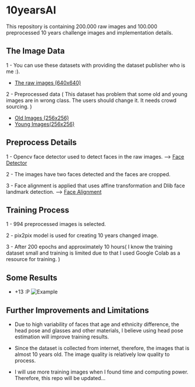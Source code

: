 # 10yearsAI
This repository is containing 200.000 raw images and 100.000 preprocessed  10 years challenge images and implementation details.

## The Image Data ##
1 - You can use these datasets with providing the dataset publisher who is me :).
* [ The raw images (640x640) ](https://drive.google.com/open?id=1bp-UV0B3a5lmSqq0qjhmzFkktvelQATT "Raw Images")

2 - Preprocessed data ( This dataset has problem that some old and young images are in wrong class. The users should change it. It needs crowd sourcing. )
* [ Old Images (256x256) ](https://drive.google.com/open?id=1M_gaKmc97p7K0ychFK-5VP9qKp1fvoix "Old Images")
* [ Young Images(256x256) ](https://drive.google.com/open?id=1_IMPZxsuuAeet9MaB9uzgeUCXeLG9VMu "Young Images")

## Preprocess Details ## 
1 - Opencv face detector used to detect faces in the raw images. --> [ Face Detector](https://github.com/opencv/opencv/tree/master/samples/dnn/face_detector "Face Detector")

2 - The images have two faces detected and the faces are cropped.

3 - Face alignment is applied that uses affine transformation and Dlib face landmark detection. --> [ Face Alignment ](https://www.pyimagesearch.com/2017/05/22/face-alignment-with-opencv-and-python/ "Face Alignment") 

## Training Process ## 

1 - 994 preprocessed images is selected.

2 - pix2pix model is used for creating 10 years changed image.

3 - After 200 epochs and approximately 10 hours( I know the training dataset small and training is limited due to that I used Google Colab as a resource for training. ) 

## Some Results ##
* +13 :P
![Example](https://raw.githubusercontent.com/saitakturk/10yearsAI/master/1.JPG)

## Further Improvements and Limitations ##

* Due to high variability of faces that age and ethnicity difference, the head pose and glasses and other materials, I believe using head pose estimation will improve training results.

* Since the dataset is collected from internet, therefore, the images that is almost 10 years old. The image quality is relatively low quality to process.

* I will use more training images when I found time and computing power. Therefore, this repo will be updated...

